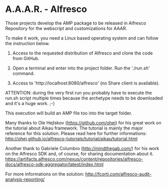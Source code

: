 A.A.A.R. - Alfresco
===

Those projects develop the AMP package to be released in Alfresco Repository for the webscript and customizations for AAAR.

To make it work, you need a Linux based operating system and can follow the instruction below.

1) Access to the requested distribution of Alfresco and clone the code from GitHub.

2) Open a terminal and enter into the project folder. Run the './run.sh' command.

4) Access to 'http://localhost:8080/alfresco' (no Share client is available).

ATTENTION: during the very first run you probably have to execute the run.sh script multiple times because the archetype needs to be downloaded and it's a huge work. ;-)

This execution will build an AMP file too into the target folder.

Many thanks to Ole Hejlskov (https://github.com/ohej) for his great work on the tutorial about Aikau framework. The tutorial is mainly the major reference for this solution.
Please read here for further informations: http://ohej.github.io/alfresco-tutorials/tutorial/aikau/tutorial.html

Another thank to Gabriele Columbro (http://mindthegab.com/) for his work on the Alfresco SDK and, of course, for sharing documentation about it.
https://artifacts.alfresco.com/nexus/content/repositories/alfresco-docs/alfresco-sdk-aggregator/latest/index.html

For more informations on the solution:
http://fcorti.com/alfresco-audit-analysis-reporting/

